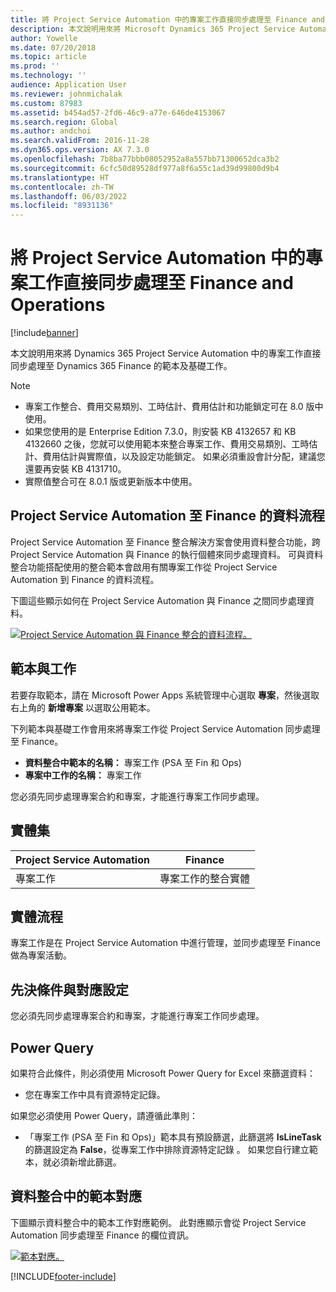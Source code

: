 ```yaml
---
title: 將 Project Service Automation 中的專案工作直接同步處理至 Finance and Operations
description: 本文說明用來將 Microsoft Dynamics 365 Project Service Automation 中的專案工作直接同步處理至 Dynamics 365 Finance 的範本及基礎工作。
author: Yowelle
ms.date: 07/20/2018
ms.topic: article
ms.prod: ''
ms.technology: ''
audience: Application User
ms.reviewer: johnmichalak
ms.custom: 87983
ms.assetid: b454ad57-2fd6-46c9-a77e-646de4153067
ms.search.region: Global
ms.author: andchoi
ms.search.validFrom: 2016-11-28
ms.dyn365.ops.version: AX 7.3.0
ms.openlocfilehash: 7b8ba77bbb08052952a8a557bb71300652dca3b2
ms.sourcegitcommit: 6cfc50d89528df977a8f6a55c1ad39d99800d9b4
ms.translationtype: HT
ms.contentlocale: zh-TW
ms.lasthandoff: 06/03/2022
ms.locfileid: "8931136"
---
```

# <a name="synchronize-project-tasks-directly-from-project-service-automation-to-finance-and-operations"></a>將 Project Service Automation 中的專案工作直接同步處理至 Finance and Operations

[!include[banner](../includes/banner.md)]

本文說明用來將 Dynamics 365 Project Service Automation 中的專案工作直接同步處理至 Dynamics 365 Finance 的範本及基礎工作。

> [!NOTE]
> - 專案工作整合、費用交易類別、工時估計、費用估計和功能鎖定可在 8.0 版中使用。
> - 如果您使用的是 Enterprise Edition 7.3.0，則安裝 KB 4132657 和 KB 4132660 之後，您就可以使用範本來整合專案工作、費用交易類別、工時估計、費用估計與實際值，以及設定功能鎖定。 如果必須重設會計分配，建議您還要再安裝 KB 4131710。
> - 實際值整合可在 8.0.1 版或更新版本中使用。

## <a name="data-flow-for-project-service-automation-to-finance"></a>Project Service Automation 至 Finance 的資料流程

Project Service Automation 至 Finance 整合解決方案會使用資料整合功能，跨 Project Service Automation 與 Finance 的執行個體來同步處理資料。 可與資料整合功能搭配使用的整合範本會啟用有關專案工作從 Project Service Automation 到 Finance 的資料流程。

下圖這些顯示如何在 Project Service Automation 與 Finance 之間同步處理資料。

[![Project Service Automation 與 Finance 整合的資料流程。](./media/ProjectTasksFlow.png)](./media/ProjectTasksFlow.png)

## <a name="template-and-task"></a>範本與工作

若要存取範本，請在 Microsoft Power Apps 系統管理中心選取 **專案**，然後選取右上角的 **新增專案** 以選取公用範本。

下列範本與基礎工作會用來將專案工作從 Project Service Automation 同步處理至 Finance。

- **資料整合中範本的名稱：** 專案工作 (PSA 至 Fin 和 Ops)
- **專案中工作的名稱：** 專案工作

您必須先同步處理專案合約和專案，才能進行專案工作同步處理。

## <a name="entity-set"></a>實體集

| Project Service Automation | Finance                             |
|----------------------------|-------------------------------------|
| 專案工作              | 專案工作的整合實體 |

## <a name="entity-flow"></a>實體流程

專案工作是在 Project Service Automation 中進行管理，並同步處理至 Finance 做為專案活動。

## <a name="prerequisites-and-mapping-setup"></a>先決條件與對應設定

您必須先同步處理專案合約和專案，才能進行專案工作同步處理。

## <a name="power-query"></a>Power Query

如果符合此條件，則必須使用 Microsoft Power Query for Excel 來篩選資料：

- 您在專案工作中具有資源特定記錄。

如果您必須使用 Power Query，請遵循此準則：

- 「專案工作 (PSA 至 Fin 和 Ops)」範本具有預設篩選，此篩選將 **IsLineTask** 的篩選設定為 **False**，從專案工作中排除資源特定記錄 。 如果您自行建立範本，就必須新增此篩選。

## <a name="template-mapping-in-data-integration"></a>資料整合中的範本對應

下圖顯示資料整合中的範本工作對應範例。 此對應顯示會從 Project Service Automation 同步處理至 Finance 的欄位資訊。

[![範本對應。](./media/ProjectTasksMapping.png)](./media/ProjectTasksMapping.png)


[!INCLUDE[footer-include](../includes/footer-banner.md)]